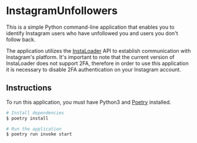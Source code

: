 # InstagramUnfollowers

This is a simple Python command-line application that enables you to identify Instagram users who have unfollowed you and users you don't follow back. 

The application utilizes the [InstaLoader](https://instaloader.github.io/) API to establish communication with Instagram's platform. It's important to note that the current version of InstaLoader does not support 2FA, therefore in order to use this application it is necessary to disable 2FA authentication on your Instagram account.

## Instructions

To run this application, you must have Python3 and [Poetry](https://python-poetry.org) installed.

```bash
# Install dependencies
$ poetry install

# Run the application
$ poetry run invoke start
```

